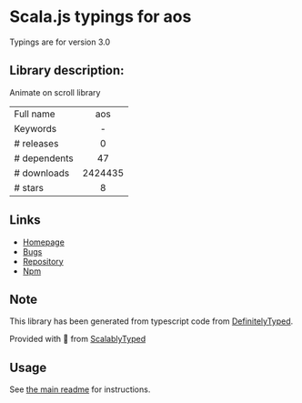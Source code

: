 
# Scala.js typings for aos

Typings are for version 3.0

## Library description:
Animate on scroll library

|                    |                 |
| ------------------ | :-------------: |
| Full name          | aos |
| Keywords           | - |
| # releases         | 0 |
| # dependents       | 47 |
| # downloads        | 2424435 |
| # stars            | 8 |

## Links
- [Homepage](https://michalsnik.github.io/aos/)
- [Bugs](https://github.com/michalsnik/aos/issues)
- [Repository](https://github.com/michalsnik/aos)
- [Npm](https://www.npmjs.com/package/aos)
    


## Note
This library has been generated from typescript code from [DefinitelyTyped](https://definitelytyped.org).

Provided with :purple_heart: from [ScalablyTyped](https://github.com/oyvindberg/ScalablyTyped)

## Usage
See [the main readme](../../readme.md) for instructions.


